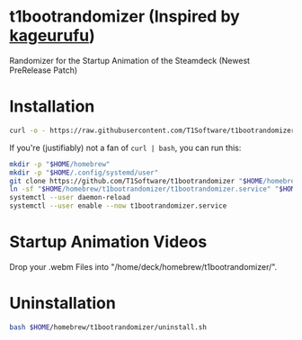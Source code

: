 # t1bootrandomizer (Inspired by [kageurufu](https://github.com/kageurufu/steamdeck_startup_animations))

Randomizer for the Startup Animation of the Steamdeck (Newest PreRelease Patch)

# Installation

```sh
curl -o - https://raw.githubusercontent.com/T1Software/t1bootrandomizer/main/install.sh | bash -
```

If you're (justifiably) not a fan of `curl | bash`, you can run this:

```sh
mkdir -p "$HOME/homebrew"
mkdir -p "$HOME/.config/systemd/user"
git clone https://github.com/T1Software/t1bootrandomizer "$HOME/homebrew/t1bootrandomizer"
ln -sf "$HOME/homebrew/t1bootrandomizer/t1bootrandomizer.service" "$HOME/.config/systemd/user/t1bootrandomizer.service"
systemctl --user daemon-reload
systemctl --user enable --now t1bootrandomizer.service
```
# Startup Animation Videos

Drop your .webm Files into "/home/deck/homebrew/t1bootrandomizer/".

# Uninstallation

```sh
bash $HOME/homebrew/t1bootrandomizer/uninstall.sh
```
